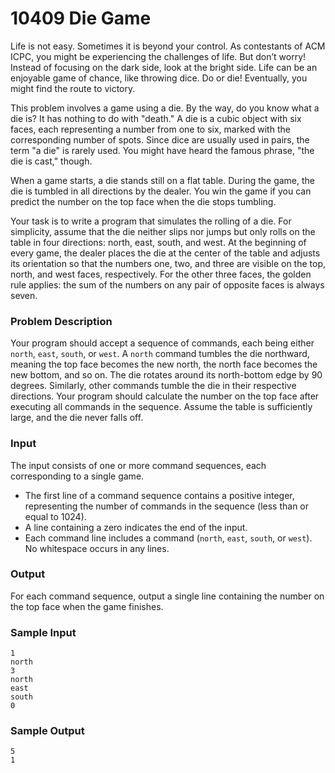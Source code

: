# 10409 Die Game

Life is not easy. Sometimes it is beyond your control. As contestants of ACM ICPC, you might be experiencing the challenges of life. But don’t worry! Instead of focusing on the dark side, look at the bright side. Life can be an enjoyable game of chance, like throwing dice. Do or die! Eventually, you might find the route to victory.

This problem involves a game using a die. By the way, do you know what a die is? It has nothing to do with "death." A die is a cubic object with six faces, each representing a number from one to six, marked with the corresponding number of spots. Since dice are usually used in pairs, the term "a die" is rarely used. You might have heard the famous phrase, "the die is cast," though.

When a game starts, a die stands still on a flat table. During the game, the die is tumbled in all directions by the dealer. You win the game if you can predict the number on the top face when the die stops tumbling.

Your task is to write a program that simulates the rolling of a die. For simplicity, assume that the die neither slips nor jumps but only rolls on the table in four directions: north, east, south, and west. At the beginning of every game, the dealer places the die at the center of the table and adjusts its orientation so that the numbers one, two, and three are visible on the top, north, and west faces, respectively. For the other three faces, the golden rule applies: the sum of the numbers on any pair of opposite faces is always seven.

### Problem Description

Your program should accept a sequence of commands, each being either `north`, `east`, `south`, or `west`. A `north` command tumbles the die northward, meaning the top face becomes the new north, the north face becomes the new bottom, and so on. The die rotates around its north-bottom edge by 90 degrees. Similarly, other commands tumble the die in their respective directions. Your program should calculate the number on the top face after executing all commands in the sequence. Assume the table is sufficiently large, and the die never falls off.

### Input

The input consists of one or more command sequences, each corresponding to a single game. 
- The first line of a command sequence contains a positive integer, representing the number of commands in the sequence (less than or equal to 1024). 
- A line containing a zero indicates the end of the input. 
- Each command line includes a command (`north`, `east`, `south`, or `west`). No whitespace occurs in any lines.

### Output

For each command sequence, output a single line containing the number on the top face when the game finishes.

### Sample Input

```
1
north
3
north
east
south
0
```

### Sample Output

```
5
1
```
